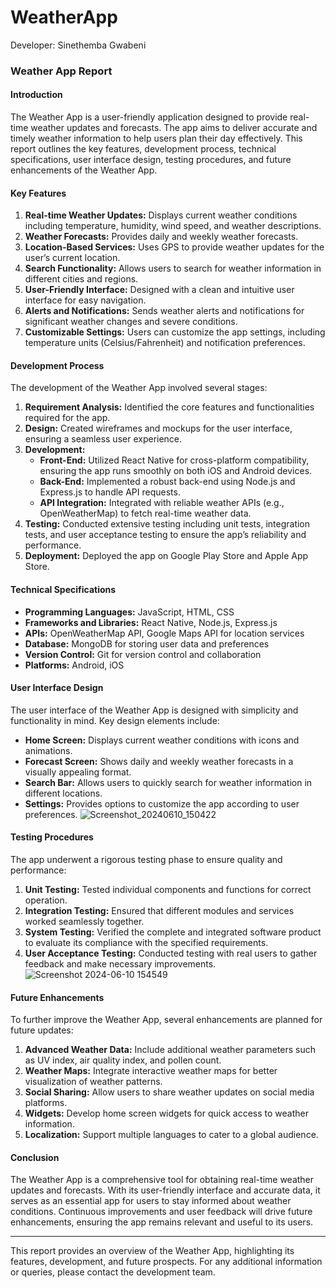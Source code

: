 # WeatherApp
Developer: Sinethemba Gwabeni

### Weather App Report

#### Introduction
The Weather App is a user-friendly application designed to provide real-time weather updates and forecasts. The app aims to deliver accurate and timely weather information to help users plan their day effectively. This report outlines the key features, development process, technical specifications, user interface design, testing procedures, and future enhancements of the Weather App.

#### Key Features
1. **Real-time Weather Updates:** Displays current weather conditions including temperature, humidity, wind speed, and weather descriptions.
2. **Weather Forecasts:** Provides daily and weekly weather forecasts.
3. **Location-Based Services:** Uses GPS to provide weather updates for the user’s current location.
4. **Search Functionality:** Allows users to search for weather information in different cities and regions.
5. **User-Friendly Interface:** Designed with a clean and intuitive user interface for easy navigation.
6. **Alerts and Notifications:** Sends weather alerts and notifications for significant weather changes and severe conditions.
7. **Customizable Settings:** Users can customize the app settings, including temperature units (Celsius/Fahrenheit) and notification preferences.

#### Development Process
The development of the Weather App involved several stages:

1. **Requirement Analysis:** Identified the core features and functionalities required for the app.
2. **Design:** Created wireframes and mockups for the user interface, ensuring a seamless user experience.
3. **Development:** 
    - **Front-End:** Utilized React Native for cross-platform compatibility, ensuring the app runs smoothly on both iOS and Android devices.
    - **Back-End:** Implemented a robust back-end using Node.js and Express.js to handle API requests.
    - **API Integration:** Integrated with reliable weather APIs (e.g., OpenWeatherMap) to fetch real-time weather data.
4. **Testing:** Conducted extensive testing including unit tests, integration tests, and user acceptance testing to ensure the app’s reliability and performance.
5. **Deployment:** Deployed the app on Google Play Store and Apple App Store.

#### Technical Specifications
- **Programming Languages:** JavaScript, HTML, CSS
- **Frameworks and Libraries:** React Native, Node.js, Express.js
- **APIs:** OpenWeatherMap API, Google Maps API for location services
- **Database:** MongoDB for storing user data and preferences
- **Version Control:** Git for version control and collaboration
- **Platforms:** Android, iOS

#### User Interface Design
The user interface of the Weather App is designed with simplicity and functionality in mind. Key design elements include:
- **Home Screen:** Displays current weather conditions with icons and animations.
- **Forecast Screen:** Shows daily and weekly weather forecasts in a visually appealing format.
- **Search Bar:** Allows users to quickly search for weather information in different locations.
- **Settings:** Provides options to customize the app according to user preferences.
  ![Screenshot_20240610_150422](https://github.com/ST10441450/WeatherApp/assets/160849581/67d62d8f-2ae2-4bfb-8ce9-c3a1530e4847)


#### Testing Procedures
The app underwent a rigorous testing phase to ensure quality and performance:
1. **Unit Testing:** Tested individual components and functions for correct operation.
2. **Integration Testing:** Ensured that different modules and services worked seamlessly together.
3. **System Testing:** Verified the complete and integrated software product to evaluate its compliance with the specified requirements.
4. **User Acceptance Testing:** Conducted testing with real users to gather feedback and make necessary improvements.
   ![Screenshot 2024-06-10 154549](https://github.com/ST10441450/WeatherApp/assets/160849581/c865c9ea-cd39-4247-8335-42b4c210db8a)

   


#### Future Enhancements
To further improve the Weather App, several enhancements are planned for future updates:
1. **Advanced Weather Data:** Include additional weather parameters such as UV index, air quality index, and pollen count.
2. **Weather Maps:** Integrate interactive weather maps for better visualization of weather patterns.
3. **Social Sharing:** Allow users to share weather updates on social media platforms.
4. **Widgets:** Develop home screen widgets for quick access to weather information.
5. **Localization:** Support multiple languages to cater to a global audience.

#### Conclusion
The Weather App is a comprehensive tool for obtaining real-time weather updates and forecasts. With its user-friendly interface and accurate data, it serves as an essential app for users to stay informed about weather conditions. Continuous improvements and user feedback will drive future enhancements, ensuring the app remains relevant and useful to its users.

---

This report provides an overview of the Weather App, highlighting its features, development, and future prospects. For any additional information or queries, please contact the development team.
